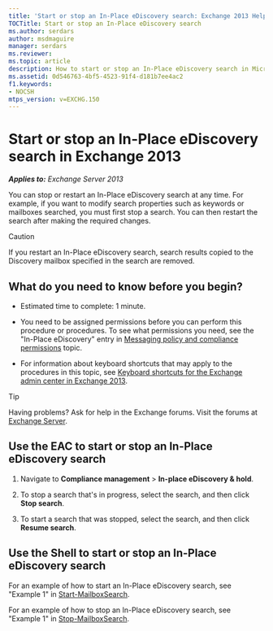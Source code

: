 ```yaml
---
title: 'Start or stop an In-Place eDiscovery search: Exchange 2013 Help'
TOCTitle: Start or stop an In-Place eDiscovery search
ms.author: serdars
author: msdmaguire
manager: serdars
ms.reviewer:
ms.topic: article
description: How to start or stop an In-Place eDiscovery search in Microsoft Exchange
ms.assetid: 0d546763-4bf5-4523-91f4-d181b7ee4ac2
f1.keywords:
- NOCSH
mtps_version: v=EXCHG.150
---
```


# Start or stop an In-Place eDiscovery search in Exchange 2013

_**Applies to:** Exchange Server 2013_

You can stop or restart an In-Place eDiscovery search at any time. For example, if you want to modify search properties such as keywords or mailboxes searched, you must first stop a search. You can then restart the search after making the required changes.

> [!CAUTION]
> If you restart an In-Place eDiscovery search, search results copied to the Discovery mailbox specified in the search are removed.

## What do you need to know before you begin?

- Estimated time to complete: 1 minute.

- You need to be assigned permissions before you can perform this procedure or procedures. To see what permissions you need, see the "In-Place eDiscovery" entry in [Messaging policy and compliance permissions](messaging-policy-and-compliance-permissions-exchange-2013-help.md) topic.

- For information about keyboard shortcuts that may apply to the procedures in this topic, see [Keyboard shortcuts for the Exchange admin center in Exchange 2013](keyboard-shortcuts-in-the-exchange-admin-center-2013-help.md).

> [!TIP]
> Having problems? Ask for help in the Exchange forums. Visit the forums at [Exchange Server](https://social.technet.microsoft.com/forums/office/home?category=exchangeserver).

## Use the EAC to start or stop an In-Place eDiscovery search

1. Navigate to **Compliance management** \> **In-place eDiscovery & hold**.

2. To stop a search that's in progress, select the search, and then click **Stop search**.

3. To start a search that was stopped, select the search, and then click **Resume search**.

## Use the Shell to start or stop an In-Place eDiscovery search

For an example of how to start an In-Place eDiscovery search, see "Example 1" in [Start-MailboxSearch](/powershell/module/exchange/start-mailboxsearch).

For an example of how to stop an In-Place eDiscovery search, see "Example 1" in [Stop-MailboxSearch](/powershell/module/exchange/stop-mailboxsearch).

